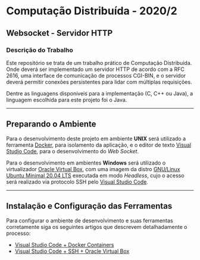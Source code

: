 # Computação Distribuída - 2020/2

## Websocket - Servidor HTTP

### Descrição do Trabalho

Este repositório se trata de um trabalho prático de Computação Distribuída. Onde deverá ser implementado um servidor HTTP de acordo com a RFC 2616, uma interface de comunicação de processos CGI-BIN, e o servidor deverá permitir conexões persistentes para lidar com múltiplas requisições.

Dentre as linguagens disponíveis para a implementação (C, C++ ou Java), a linguagem escolhida para este projeto foi o Java.

---

## Preparando o Ambiente

Para o desenvolvimento deste projeto em ambiente **UNIX** será utilizado a ferramenta [Docker](https://www.docker.com/get-started), para isolamento da aplicação, e o editor de texto [Visual Studio Code](https://code.visualstudio.com/), para o desenvolvimento do *Web Socket*.

Para o desenvolvimento em ambientes **Windows** será utilizado o virtualizador [Oracle Virtual Box](https://www.virtualbox.org/), com uma imagem da distro [GNU/Linux Ubuntu Minimal 20.04 LTS](http://archive.ubuntu.com/ubuntu/dists/focal/main/installer-amd64/current/legacy-images/netboot/) executada em modo *Headless*, cujo o acesso será realizado via protocolo SSH pelo [Visual Studio Code](https://code.visualstudio.com/).

---

## Instalação e Configuração das Ferramentas

Para configurar o ambiente de desenvolvimento e suas ferramentas corretamente siga os seguintes artigos que descrevem detalhadamente o processo:

- [Visual Studio Code + Docker Containers](https://medium.com/@guilhermercarvalho512/docker-vscode-instala%C3%A7%C3%A3o-e-configura%C3%A7%C3%A3o-e87c0d9d4065)
- [Visual Studio Code + SSH + Oracle Virtual Box](https://medium.com/@guilhermercarvalho512/ssh-vscode-instala%C3%A7%C3%A3o-e-configura%C3%A7%C3%A3o-a2530986a192)